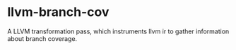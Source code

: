 # llvm-branch-cov
A LLVM transformation pass, which instruments llvm ir to gather information about branch coverage.
